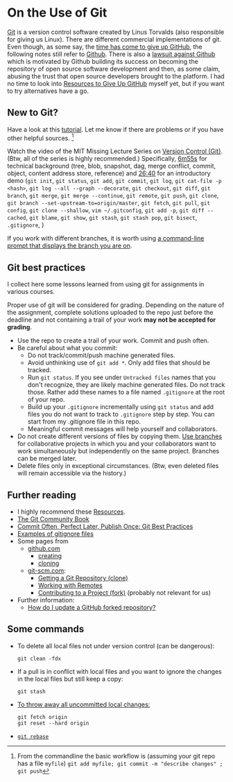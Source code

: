 # On the Use of Git

[Git](https://en.wikipedia.org/wiki/Git) is a version control software created by Linus Torvalds (also responsible for giving us Linux). There are different commercial implementations of git. Even though, as some say, the [time has come to give up GitHub](https://sfconservancy.org/blog/2022/jun/30/give-up-github-launch/), the following notes still refer to [Github](https://github.com/). There is also a [lawsuit against Github](https://githubcopilotinvestigation.com/) which is motivated by Github building its success on becoming the repository of open source software development and then, as some claim, abusing the trust that open source developers brought to the platform. I had no time to look into [Resources to Give Up GitHub](https://sfconservancy.org/GiveUpGitHub/) myself yet, but if you want to try alternatives have a go.


## New to Git?

Have a look at this [tutorial](https://guides.github.com/activities/hello-world/). Let me know if there are problems or if you have other helpful sources. [^help]

[^help]: From the commandline the basic workflow is (assuming your git repo has a file `myfile`) `git add myfile; git commit -m "describe changes" ; git push`



Watch the video of the MIT Missing Lecture Series on [Version Control (Git)](https://missing.csail.mit.edu/2020/version-control/). (Btw, all of the series is highly recommended.) Specifically, [6m55s](https://www.youtube.com/watch?v=2sjqTHE0zok&t=6m55s) for technical background (tree, blob, snapshot, dag, merge conflict, commit, object, content address store, reference) and [26:40](https://www.youtube.com/watch?v=2sjqTHE0zok&t=26m40s) for an introductory demo (`git init`, `git status`, `git add`, `git commit`, `git log`, `git cat-file -p <hash>`, `git log --all --graph --decorate`, `git checkout`, `git diff`, `git branch`, `git merge`, `git merge --continue`, `git remote`, `git push`, `git clone`, `git branch --set-upstream-to=origin/master`, `git fetch`, `git pull`, `git config`, `git clone --shallow`, `vim ~/.gitconfig`, `git add -p`, `git diff --cached`, `git blame`, `git show`, `git stash`, `git stash pop`, `git bisect`, `.gitignore`, )

If you work with different branches, it is worth using [a command-line prompt that displays the branch you are on](https://gist.github.com/reinvanoyen/05bcfe95ca9cb5041a4eafd29309ff29).

## Git best practices

I collect here some lessons learned from using git for assignments in various courses. 

Proper use of git will be considered for grading. Depending on the nature of the assignment, complete solutions uploaded to the repo just before the deadline and not containing a trail of your work **may not be accepted for grading**.

- Use the repo to create a trail of your work. Commit and push often.  
- Be careful about what you commit:  
   - Do not track/commit/push machine generated files. 
   - Avoid unthinking use of `git add *`. Only add files that should be tracked. 
   - Run `git status`. If you see under `Untracked files` names that you don't recognize, they are likely machine generated files. Do not track those. Rather add these names to a file named `.gitignore` at the root of your repo.
   - Build up your `.gitignore` incrementally using `git status` and add files you do not want to track to `.gitignore` step by step. You can start from my .gitignore file in this repo.
   - Meaningful commit messages will help yourself and collaborators.
- Do not create different versions of files by copying them. [Use branches](http://shafiul.github.io/gitbook/3_basic_branching_and_merging.html) for collaborative projects in which you and your collaborators want to work simultaneously but independently on the same project. Branches can be merged later.
- Delete files only in exceptional circumstances. (Btw, even deleted files will remain accessible via the history.)

## Further reading

- I highly recommend these [Resources](https://missing.csail.mit.edu/2020/version-control/#resources). 
- [The Git Community Book](http://shafiul.github.io/gitbook/index.html)
- [Commit Often, Perfect Later, Publish Once: Git Best Practices](https://sethrobertson.github.io/GitBestPractices/)
- [Examples of gitignore files](https://github.com/github/gitignore)
-  Some pages from 
    - [github.com](https://help.github.com/en/github/creating-cloning-and-archiving-repositories/cloning-a-repository)
      - [creating](https://help.github.com/en/github/creating-cloning-and-archiving-repositories/creating-a-new-repository)
      - [cloning](https://help.github.com/en/github/creating-cloning-and-archiving-repositories/cloning-a-repository)
    - [git-scm.com](https://git-scm.com/):
      - [Getting a Git Repository (clone)](https://git-scm.com/book/en/v2/Git-Basics-Getting-a-Git-Repository)
      - [Working with Remotes](https://git-scm.com/book/en/v2/Git-Basics-Working-with-Remotes)
      - [Contributing to a Project (fork)](https://git-scm.com/book/en/v2/GitHub-Contributing-to-a-Project) (probably not relevant for us)
- Further information:
  - [How do I update a GitHub forked repository?](https://stackoverflow.com/questions/7244321/how-do-i-update-a-github-forked-repository)

## Some commands

- To delete all local files not under version control (can be dangerous):
  ```
  git clean -fdx
  ```
- If a pull is in conflict with local files and you want to ignore the changes in the local files but still keep a copy:
  ```
  git stash
  ```
- [To throw away all uncommitted local changes:](http://shafiul.github.io/gitbook/4_undoing_in_git_-_reset,_checkout_and_revert.html)
  ``` 
  git fetch origin
  git reset --hard origin
  ```
- [`git rebase`](https://shafiul.github.io/gitbook/4_rebasing.html)  